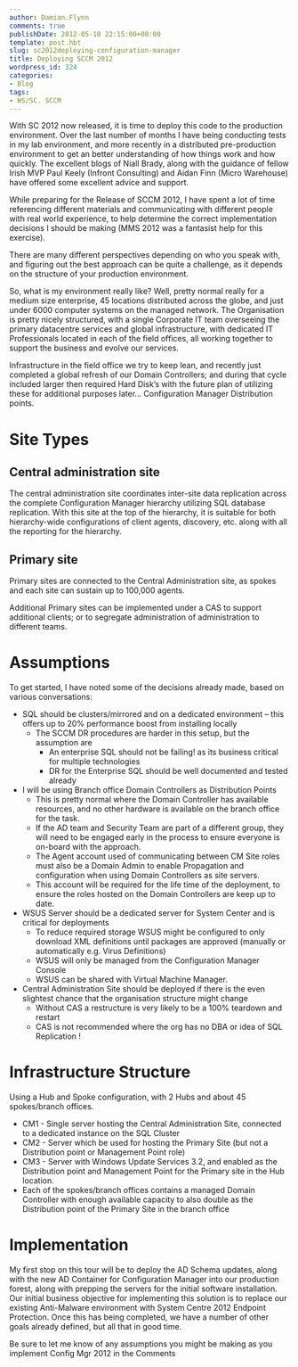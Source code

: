 ```yaml
---
author: Damian.Flynn
comments: true
publishDate: 2012-05-10 22:15:00+00:00
template: post.hbt
slug: sc2012deploying-configuration-manager
title: Deploying SCCM 2012
wordpress_id: 324
categories:
- Blog
tags:
- WS/SC. SCCM
---
```


With SC 2012 now released, it is time to deploy this code to the production environment. Over the last number of months I have being conducting tests in my lab environment, and more recently in a distributed pre-production environment to get an better understanding of how things work and how quickly. The excellent blogs of Niall Brady, along with the guidance of fellow Irish MVP Paul Keely (Infront Consulting) and Aidan Finn (Micro Warehouse) have offered some excellent advice and support.

While preparing for the Release of SCCM 2012, I have spent a lot of time referencing different materials and communicating with different people with real world experience, to help determine the correct implementation decisions I should be making (MMS 2012 was a fantasist help for this exercise).

There are many different perspectives depending on who you speak with, and figuring out the best approach can be quite a challenge, as it depends on the structure of your production environment.

So, what is my environment really like? Well, pretty normal really for a medium size enterprise, 45 locations distributed across the globe, and just under 6000 computer systems on the managed network. The Organisation is pretty nicely structured, with a single Corporate IT team overseeing the primary datacentre services and global infrastructure, with dedicated IT Professionals located in each of the field offices, all working together to support the business and evolve our services.

Infrastructure in the field office we try to keep lean, and recently just completed a global refresh of our Domain Controllers; and during that cycle included larger then required Hard Disk’s with the future plan of utilizing these for additional purposes later… Configuration Manager Distribution points.

# Site Types

## Central administration site 

The central administration site coordinates inter-site data replication across the complete Configuration Manager hierarchy utilizing SQL database replication. With this site at the top of the hierarchy, it is suitable for both hierarchy-wide configurations of client agents, discovery, etc. along with all the reporting for the hierarchy.

## Primary site

Primary sites are connected to the Central Administration site, as spokes and each site can sustain up to 100,000 agents.

Additional Primary sites can be implemented under a CAS to support additional clients; or to segregate administration of administration to different teams.

# Assumptions

To get started, I have noted some of the decisions already made, based on various conversations:

  * SQL should be clusters/mirrored and on a dedicated environment – this offers up to 20% performance boost from installing locally  
    * The SCCM DR procedures are harder in this setup, but the assumption are  
      * An enterprise SQL should not be failing! as its business critical for multiple technologies 
      * DR for the Enterprise SQL should be well documented and tested already 
  * I will be using Branch office Domain Controllers as Distribution Points  
    * This is pretty normal where the Domain Controller has available resources, and no other hardware is available on the branch office for the task. 
    * If the AD team and Security Team are part of a different group, they will need to be engaged early in the process to ensure everyone is on-board with the approach. 
    * The Agent account used of communicating between CM Site roles must also be a Domain Admin to enable Propagation and configuration when using Domain Controllers as site servers. 
    * This account will be required for the life time of the deployment, to ensure the roles hosted on the Domain Controllers are keep up to date. 
  * WSUS Server should be a dedicated server for System Center and is critical for deployments  
    * To reduce required storage WSUS might be configured to only download XML definitions until packages are approved (manually or automatically e.g. Virus Definitions)  
    * WSUS will only be managed from the Configuration Manager Console  
    * WSUS can be shared with Virtual Machine Manager. 
  * Central Administration Site should be deployed if there is the even slightest chance that the organisation structure might change  
    * Without CAS a restructure is very likely to be a 100% teardown and restart 
    * CAS is not recommended where the org has no DBA or idea of SQL Replication ! 

# Infrastructure Structure

Using a Hub and Spoke configuration, with 2 Hubs and about 45 spokes/branch offices.

  * CM1 - Single server hosting the Central Administration Site, connected to a dedicated instance on the SQL Cluster 
  * CM2 - Server which be used for hosting the Primary Site (but not a Distribution point or Management Point role) 
  * CM3 - Server with Windows Update Services 3.2, and enabled as the Distribution point and Management Point for the Primary site in the Hub location. 
  * Each of the spokes/branch offices contains a managed Domain Controller with enough available capacity to also double as the Distribution point of the Primary Site in the branch office 

# Implementation

My first stop on this tour will be to deploy the AD Schema updates, along with the new AD Container for Configuration Manager into our production forest, along with prepping the servers for the initial software installation. Our initial business objective for implementing this solution is to replace our existing Anti-Malware environment with System Centre 2012 Endpoint Protection. Once this has being completed, we have a number of other goals already defined, but all that in good time.

Be sure to let me know of any assumptions you might be making as you implement Config Mgr 2012 in the Comments
